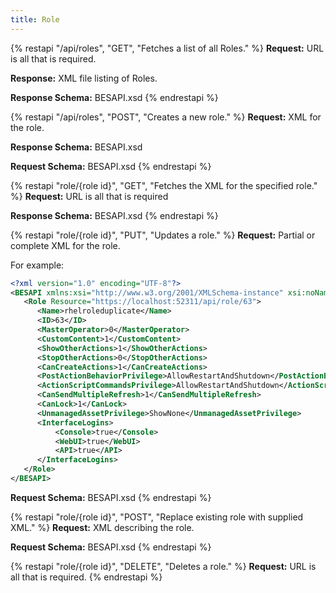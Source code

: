 ```yaml
---
title: Role
---
```


{% restapi "/api/roles", "GET", "Fetches a list of all Roles." %}
**Request:** URL is all that is required.

**Response:** XML file listing of Roles.

**Response Schema:** BESAPI.xsd
{% endrestapi %}

{% restapi "/api/roles", "POST", "Creates a new role." %}
**Request:** XML for the role.

**Response Schema:** BESAPI.xsd

**Request Schema:** BESAPI.xsd
{% endrestapi %}

{% restapi "role/{role id}", "GET", "Fetches the XML for the specified role." %}
**Request:** URL is all that is required

**Response Schema:** BESAPI.xsd
{% endrestapi %}

{% restapi "role/{role id}", "PUT", "Updates a role." %}
**Request:** Partial or complete XML for the role.

For example:

```xml
<?xml version="1.0" encoding="UTF-8"?>
<BESAPI xmlns:xsi="http://www.w3.org/2001/XMLSchema-instance" xsi:noNamespaceSchemaLocation="BESAPI.xsd">
   <Role Resource="https://localhost:52311/api/role/63">
      <Name>rhelroleduplicate</Name>
      <ID>63</ID>
      <MasterOperator>0</MasterOperator>
      <CustomContent>1</CustomContent>
      <ShowOtherActions>1</ShowOtherActions>
	  <StopOtherActions>0</StopOtherActions>
      <CanCreateActions>1</CanCreateActions>
      <PostActionBehaviorPrivilege>AllowRestartAndShutdown</PostActionBehaviorPrivilege>
      <ActionScriptCommandsPrivilege>AllowRestartAndShutdown</ActionScriptCommandsPrivilege>
      <CanSendMultipleRefresh>1</CanSendMultipleRefresh>
      <CanLock>1</CanLock>
      <UnmanagedAssetPrivilege>ShowNone</UnmanagedAssetPrivilege>
      <InterfaceLogins>
          <Console>true</Console>
          <WebUI>true</WebUI>
          <API>true</API>
      </InterfaceLogins>
   </Role>
</BESAPI>
```

**Request Schema:** BESAPI.xsd
{% endrestapi %}

{% restapi "role/{role id}", "POST", "Replace existing role with supplied XML." %}
**Request:** XML describing the role.

**Request Schema:** BESAPI.xsd
{% endrestapi %}

{% restapi "role/{role id}", "DELETE", "Deletes a role." %}
**Request:** URL is all that is required.
{% endrestapi %}